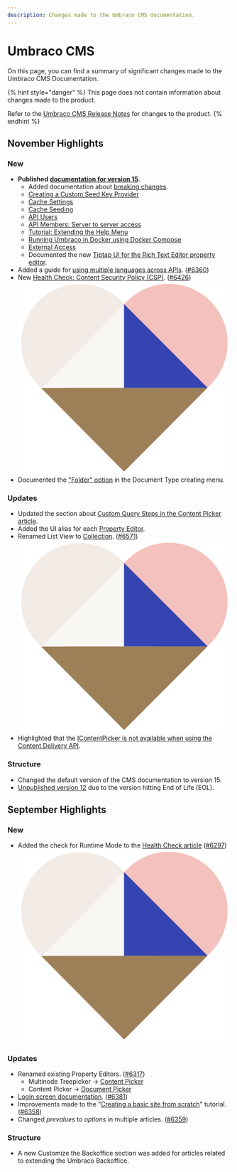 ```yaml
---
description: Changes made to the Umbraco CMS documentation.
---
```


# Umbraco CMS

On this page, you can find a summary of significant changes made to the Umbraco CMS Documentation.

{% hint style="danger" %}
This page does not contain information about changes made to the product.

Refer to the [Umbraco CMS Release Notes](https://our.umbraco.com/download/releases/) for changes to the product.
{% endhint %}

## November Highlights

### New

* **Published** [**documentation for version 15**](https://docs.umbraco.com/umbraco-cms)**.**
  * Added documentation about [breaking changes](https://docs.umbraco.com/umbraco-cms/fundamentals/setup/upgrading/version-specific#umbraco-15).
  * [Creating a Custom Seed Key Provider](https://docs.umbraco.com/umbraco-cms/extending/creating-custom-seed-key-provider)
  * [Cache Settings](https://docs.umbraco.com/umbraco-cms/reference/configuration/cache-settings)
  * [Cache Seeding](https://docs.umbraco.com/umbraco-cms/reference/cache/cache-seeding)
  * [API Users](https://docs.umbraco.com/umbraco-cms/fundamentals/data/users/api-users)
  * [API Members: Server to server access](https://docs.umbraco.com/umbraco-cms/reference/content-delivery-api/protected-content-in-the-delivery-api/server-to-server-access)
  * [Tutorial: Extending the Help Menu](https://docs.umbraco.com/umbraco-cms/tutorials/extending-the-help-menu)
  * [Running Umbraco in Docker using Docker Compose](https://docs.umbraco.com/umbraco-cms/fundamentals/setup/install/running-umbraco-on-docker-locally)
  * [External Access](https://docs.umbraco.com/umbraco-cms/reference/management-api/external-access)
  * Documented the new [Tiptap UI for the Rich Text Editor property editor](https://docs.umbraco.com/umbraco-cms/fundamentals/backoffice/property-editors/built-in-umbraco-property-editors/rich-text-editor).
* Added a guide for [using multiple languages across APIs](https://docs.umbraco.com/umbraco-cms/tutorials/multilanguage-setup#using-multiple-languages-across-apis). ([#6360](https://github.com/umbraco/UmbracoDocs/pull/6360))
* New [Health Check: Content Security Policy (CSP)](https://docs.umbraco.com/umbraco-cms/extending/health-check/guides/contentsecuritypolicy). ([#6426](https://github.com/umbraco/UmbracoDocs/pull/6426)) <img src="../.gitbook/assets/U_heart_regular.png" alt="" data-size="line">
* Documented the ["Folder" option](https://docs.umbraco.com/umbraco-cms/fundamentals/data/defining-content/default-document-types#folder) in the Document Type creating menu.

### Updates

* Updated the section about [Custom Query Steps in the Content Picker article](https://docs.umbraco.com/umbraco-cms/fundamentals/backoffice/property-editors/built-in-umbraco-property-editors/content-picker#adding-a-custom-query-step).
* Added the UI alias for each [Property Editor](https://docs.umbraco.com/umbraco-cms/fundamentals/backoffice/property-editors/built-in-umbraco-property-editors).
* Renamed List View to [Collection](https://docs.umbraco.com/umbraco-cms/fundamentals/backoffice/property-editors/built-in-umbraco-property-editors/collection). ([#6571](https://github.com/umbraco/UmbracoDocs/pull/6571)) <img src="../.gitbook/assets/U_heart_regular.png" alt="" data-size="line">
* Highlighted that the [IContentPicker is not available when using the Content Delivery API](https://docs.umbraco.com/umbraco-cms/reference/routing/request-pipeline/icontentfinder).

### Structure

* Changed the default version of the CMS documentation to version 15.
* [Unpublished version 12](https://github.com/umbraco/UmbracoDocs/tree/umbraco-eol-versions) due to the version hitting End of Life (EOL).

## September Highlights

### New

* Added the check for Runtime Mode to the [Health Check article](https://docs.umbraco.com/umbraco-cms/extending/health-check) ([#6297](https://github.com/umbraco/UmbracoDocs/pull/6297)) <img src="../.gitbook/assets/U_heart_regular.png" alt="" data-size="line">&#x20;

### Updates

* Renamed existing Property Editors. ([#6317](https://github.com/umbraco/UmbracoDocs/pull/6317))
  * Multinode Treepicker -> [Content Picker](https://docs.umbraco.com/umbraco-cms/fundamentals/backoffice/property-editors/built-in-umbraco-property-editors/content-picker)
  * Content Picker -> [Document Picker](https://docs.umbraco.com/umbraco-cms/fundamentals/backoffice/property-editors/built-in-umbraco-property-editors/document-picker)
* [Login screen documentation](https://docs.umbraco.com/umbraco-cms/fundamentals/backoffice/login). ([#6381](https://github.com/umbraco/UmbracoDocs/pull/6381))
* Improvements made to the "[Creating a basic site from scratch](https://docs.umbraco.com/umbraco-cms/tutorials/creating-a-basic-website)" tutorial. ([#6358](https://github.com/umbraco/UmbracoDocs/pull/6358))
* Changed _prevalues_ to _options_ in multiple articles. ([#6359](https://github.com/umbraco/UmbracoDocs/pull/6359))

### Structure

* A new Customize the Backoffice section was added for articles related to extending the Umbraco Backoffice.
